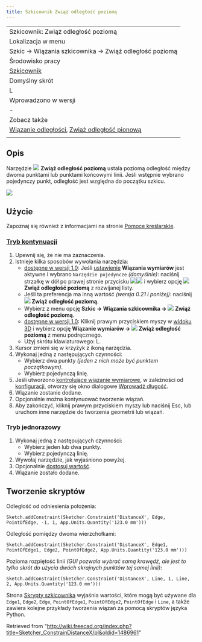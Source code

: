 ```yaml
---
title: Szkicownik Zwiąż odległość poziomą
---
```

|  |
| --- |
| Szkicownik: Zwiąż odległość poziomą |
| Lokalizacja w menu |
| Szkic → Wiązania szkicownika → Zwiąż odległość poziomą |
| Środowisko pracy |
| [Szkicownik](/Sketcher_Workbench/pl "Sketcher Workbench/pl") |
| Domyślny skrót |
| L |
| Wprowadzono w wersji |
| - |
| Zobacz także |
| [Wiązanie odległości](/Sketcher_ConstrainDistance/pl "Sketcher ConstrainDistance/pl"), [Zwiąż odległość pionową](/Sketcher_ConstrainDistanceY/pl "Sketcher ConstrainDistanceY/pl") |
|  |

## Opis

Narzędzie ![](/images/Sketcher_ConstrainDistanceX.svg) **Zwiąż odległość poziomą**
ustala poziomą odległość między dwoma punktami lub punktami końcowymi linii. Jeśli wstępnie wybrano pojedynczy punkt, odległość jest względna do początku szkicu.

![](/images/Constraint_H_Distance.png)

## Użycie

Zapoznaj się również z informacjami na stronie [Pomoce kreślarskie](/Sketcher_Workbench/pl#Pomoce_kreślarskie "Sketcher Workbench/pl").

### [Tryb kontynuacji](/Sketcher_Workbench/pl#Tryby_kontynuacji "Sketcher Workbench/pl")

1. Upewnij się, że nie ma zaznaczenia.
2. Istnieje kilka sposobów wywołania narzędzia:
   * [dostępne w wersji 1.0](/Release_notes_1.0/pl "Release notes 1.0/pl"): Jeśli [ustawienie](/Sketcher_Preferences/pl#Ogólne "Sketcher Preferences/pl") **Wiązania wymiarów** jest aktywne i wybrano `Narzędzie pojedyncze` *(domyślnie)*: naciśnij strzałkę w dół po prawej stronie przycisku ![](/images/Sketcher_ConstrainDistanceX.svg)![](/images/Toolbar_flyout_arrow.svg) i wybierz opcję **![](/images/Sketcher_ConstrainDistanceX.svg) Zwiąż odległość poziomą** z rozwijanej listy.
   * Jeśli ta preferencja ma inną wartość *(wersja 0.21 i poniżej)*: naciśnij ![](/images/Sketcher_ConstrainDistanceX.svg) **Zwiąż odległość poziomą**.
   * Wybierz z menu opcję **Szkic → Wiązania szkicownika → ![](/images/Sketcher_ConstrainDistanceX.svg) Zwiąż odległość poziomą**.
   * [dostępne w wersji 1.0](/Release_notes_1.0/pl "Release notes 1.0/pl"): Kliknij prawym przyciskiem myszy w [widoku 3D](/3D_view/pl "3D view/pl") i wybierz opcję **Wiązanie wymiarów → ![](/images/Sketcher_ConstrainDistanceX.svg) Zwiąż odległość poziomą** z menu podręcznego.
   * Użyj skrótu klawiaturowego: L.
3. Kursor zmieni się w krzyżyk z ikoną narzędzia.
4. Wykonaj jedną z następujących czynności:
   * Wybierz dwa punkty *(jeden z nich może być punktem początkowym)*.
   * Wybierz pojedynczą linię.
5. Jeśli utworzono [kontrolujące wiązanie wymiarowe](/Sketcher_ToggleDrivingConstraint/pl "Sketcher ToggleDrivingConstraint/pl"), w zależności od [konfiguracji](/Sketcher_Preferences/pl#Wyświetlanie "Sketcher Preferences/pl"), otworzy się okno dialogowe [Wprowadź długość](/Sketcher_Workbench/pl#Edycja_wiązań "Sketcher Workbench/pl").
6. Wiązanie zostanie dodane.
7. Opcjonalnie można kontynuować tworzenie wiązań.
8. Aby zakończyć, kliknij prawym przyciskiem myszy lub naciśnij Esc, lub uruchom inne narzędzie do tworzenia geometrii lub wiązań.

### Tryb jednorazowy

1. Wykonaj jedną z następujących czynności:
   * Wybierz jeden lub dwa punkty.
   * Wybierz pojedynczą linię.
2. Wywołaj narzędzie, jak wyjaśniono powyżej.
3. Opcjonalnie [dostosuj wartość](/Sketcher_Workbench/pl#Edycja_wiązań "Sketcher Workbench/pl").
4. Wiązanie zostało dodane.

## Tworzenie skryptów

Odległość od odniesienia położenia:

```
Sketch.addConstraint(Sketcher.Constraint('DistanceX', Edge, PointOfEdge, -1, 1, App.Units.Quantity('123.0 mm')))

```

Odległość pomiędzy dwoma wierzchołkami:

```
Sketch.addConstraint(Sketcher.Constraint('DistanceX', Edge1, PointOfEdge1, Edge2, PointOfEdge2, App.Units.Quantity('123.0 mm')))

```

Pozioma rozpiętość linii *(GUI pozwala wybrać samą krawędź, ale jest to tylko skrót do użycia dwóch skrajnych punktów tej samej linii)*:

```
Sketch.addConstraint(Sketcher.Constraint('DistanceX', Line, 1, Line, 2, App.Units.Quantity('123.0 mm')))

```

Strona [Skrypty szkicownika](/Sketcher_scripting/pl "Sketcher scripting/pl") wyjaśnia wartości, które mogą być używane dla `Edge1`, `Edge2`, `Edge`, `PointOfEdge1`, `PointOfEdge2`, `PointOfEdge` i `Line`, a także zawiera kolejne przykłady tworzenia wiązań za pomocą skryptów języka Python.

Retrieved from "<http://wiki.freecad.org/index.php?title=Sketcher_ConstrainDistanceX/pl&oldid=1486961>"